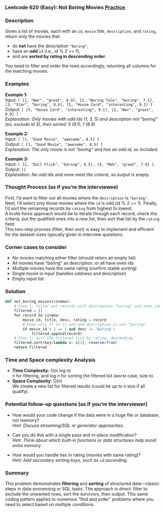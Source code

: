 ### Leetcode 620 (Easy): Not Boring Movies [Practice](https://leetcode.com/problems/not-boring-movies)

### Description  
Given a list of movies, each with an `id`, `movie` title, `description`, and `rating`, return only the movies that:
- do **not** have the description `"boring"`,
- have an **odd** `id` (i.e., id % 2 == 1),
- and are **sorted by rating in descending order**.

You need to filter and order the rows accordingly, returning all columns for the matching movies.

### Examples  

**Example 1:**  
Input: `[ [1, "War", "great", 8.9], [2, "Boring Tale", "boring", 7.5], [3, "Star", "boring", 8.6], [5, "House Card", "interesting", 9.1] ]`  
Output: `[ [5, "House Card", "interesting", 9.1], [1, "War", "great", 8.9] ]`  
*Explanation: Only movies with odd ids (1, 3, 5) and description not "boring" (so, exclude id 3), then sorted: 5 (9.1), 1 (8.9).*

**Example 2:**  
Input: `[ [1, "Good Movie", "awesome", 8.5] ]`  
Output: `[ [1, "Good Movie", "awesome", 8.5] ]`  
*Explanation: The only movie is not "boring" and has an odd id, so included.*

**Example 3:**  
Input: `[ [2, "Dull Flick", "boring", 6.5], [4, "Meh", "great", 7.0] ]`  
Output: `[]`  
*Explanation: No odd ids and none meet the criteria, so output is empty.*

### Thought Process (as if you’re the interviewee)  
First, I’d want to filter out all movies where the `description` is `"boring"`. Next, I’d select only those movies where the `id` is odd (id % 2 == 1). Finally, I’d sort the remaining records by `rating` from highest to lowest.  
A brute-force approach would be to iterate through each record, check the criteria, put the qualified ones into a new list, then sort that list by the `rating` field.  
This two-step process (filter, then sort) is easy to implement and efficient for the dataset sizes typically given in interview questions.

### Corner cases to consider  
- No movies matching either filter (should return an empty list)
- All movies have "boring" as description, or all have even ids
- Multiple movies have the same rating (confirm stable sorting)
- Single movie in input (handles oddness and description)
- Empty input list

### Solution

```python
def not_boring_movies(cinema):
    # Step 1: Filter out records with description "boring" and even ids
    filtered = []
    for record in cinema:
        movie_id, title, desc, rating = record
        # Keep only if id is odd and description is not "boring"
        if movie_id % 2 == 1 and desc != "boring":
            filtered.append(record)
    # Step 2: Sort the filtered list by rating, descending
    filtered.sort(key=lambda x: x[3], reverse=True)
    return filtered
```

### Time and Space complexity Analysis  

- **Time Complexity:** O(n log n)  
  n for filtering, and log n for sorting the filtered list (worst case, size n).
- **Space Complexity:** O(n)  
  We create a new list for filtered results (could be up to n size if all qualify).

### Potential follow-up questions (as if you’re the interviewer)  

- How would your code change if the data were in a huge file or database, not memory?  
  *Hint: Discuss streaming/SQL or generator approaches.*

- Can you do this with a single pass and in-place modification?  
  *Hint: Think about which built-in functions or data structures help avoid extra memory.*

- How would you handle ties in rating (movies with same rating)?  
  *Hint: Add secondary sorting keys, such as `id` ascending.*

### Summary
This problem demonstrates **filtering** and **sorting** of structured data—classic steps in data-processing or SQL tasks. The approach is direct: filter to exclude the unwanted rows, sort the survivors, then output. This same coding pattern applies to numerous “find and order” problems where you need to select based on multiple conditions.